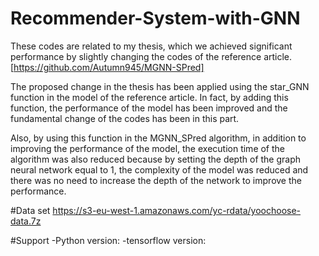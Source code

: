 # Recommender-System-with-GNN
These codes are related to my thesis, which we achieved significant performance by slightly changing the codes of the reference article.[https://github.com/Autumn945/MGNN-SPred]

The proposed change in the thesis has been applied using the star_GNN function in the model of the reference article. In fact, by adding this function, the performance of the model has been improved and the fundamental change of the codes has been in this part.

Also, by using this function in the MGNN_SPred algorithm, in addition to improving the performance of the model, the execution time of the algorithm was also reduced because by setting the depth of the graph neural network equal to 1, the complexity of the model was reduced and there was no need to increase the depth of the network to improve the performance.

#Data set
https://s3-eu-west-1.amazonaws.com/yc-rdata/yoochoose-data.7z

#Support
-Python version: 
-tensorflow version:
